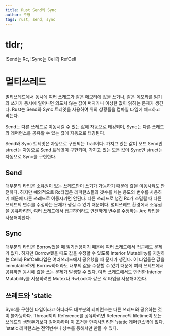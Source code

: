```yaml
---
title: Rust Send와 Sync
author: 주형
tags: rust, send, sync
---
```


# tldr;

!Send는 Rc, !Sync는 Cell과 RefCell

# 멀티쓰레드

멀티쓰레드에서 동시에 여러 쓰레드가 같은 메모리에 값을 쓰거나, 같은 메모라를 읽기와 쓰기가 동시에 일어나면 의도치 않는 값이 써지거나 이상한 값이 읽히는 문제가 생긴다. Rust는 Send와 Sync 트레잇을 사용하여 위의 상황들을 컴파일 타임에 체크하고 막는다.

Send는 다른 쓰레드로 이동시킬 수 있는 값에 자동으로 태깅되며, Sync는 다른 쓰레드와 레퍼런스를 공유할 수 있는 값에 자동으로 태깅된다.

Send와 Sync 트레잇은 자동으로 구현되는 Trait이다. 가지고 있는 값이 모드 Send인 struct는 자동으로 Send 트레잇이 구현되며, 가지고 있는 모든 값이 Sync인 struct는 자동으로 Sync를 구현한다.

## Send

대부분의 타입은 소유권이 있는 쓰레드만이 쓰기가 가능하기 때문에 값을 이동시켜도 안전하다. 하지만 예외적으로 Rc타입은 레퍼런스들의 갯수를 세는 용도의 변수를 사용하기 때문에 다른 쓰레드로 이동시키면 안된다. 다른 쓰레드로 넘긴 Rc가 소멸될 때 다른 쓰레드의 변수를 수정하는 문제가 생길 수 있기 때문이다. 멀티쓰레드 환경에서 소유권을 공유하려면, 여러 쓰레드에서 접근하더라도 안전하게 변수를 수정하는 Arc 타입을 사용해야한다.

## Sync

대부분의 타입은 Borrow했을 때 읽기전용이기 때문에 여러 쓰레드에서 접근해도 문제가 없다. 하지만 Borrow했을 때도 값을 수정할 수 있도록 Interior Mutability를 지원하는 Cell과 RefCell타입은 여러쓰레드에서 공유했을 때 문제가 생긴다. 이 타입들은 값을 immutable하게 Borrow하더라도 내부의 값을 수정할 수 있기 때문에 여러 쓰레드에서 공유하면 동시에 값을 쓰는 문제가 발생할 수 있다. 여러 쓰레드에서도 안전한 Interior Mutability를 사용하려면 Mutex나 RwLock과 같은 락 타입을 사용해야한다.

## 쓰레드와 'static

Sync를 구현한 타입이라고 하더라도 대부분의 레퍼런스는 다른 쓰레드와 공유하는 것이 불가능하다. Thread끼리 Reference를 공유하려면 Reference의 lifetime이 모든 쓰레드의 생명주기보다 길어야하며 이 조건을 만족시키려면 'static 레퍼런스밖에 없다. 'static 레퍼런스는 전역변수나 상수를 통해서만 만들 수 있다.